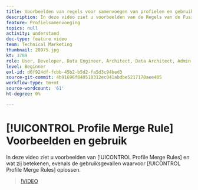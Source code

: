 ```yaml
---
title: Voorbeelden van regels voor samenvoegen van profielen en gebruik van hoofdletters en kleine letters
description: In deze video ziet u voorbeelden van de Regels van de Fusie van het Profiel en wat zij betekenen, evenals de gebruiksgevallen die de Regels van de Fusie van het Profiel oplossen.
feature: Profielsamenvoeging
topics: null
activity: understand
doc-type: feature video
team: Technical Marketing
thumbnail: 28975.jpg
kt: 3709
role: User, Developer, Data Engineer, Architect, Data Architect, Admin, Leader
level: Beginner
exl-id: d6f924df-fcbb-45b2-b5d2-fa5d3c94bed3
source-git-commit: 4b91696f840518312ec041abdbe5217178aee405
workflow-type: tm+mt
source-wordcount: '61'
ht-degree: 0%

---
```


# [!UICONTROL Profile Merge Rule] Voorbeelden en gebruik

In deze video ziet u voorbeelden van [!UICONTROL Profile Merge Rules] en wat zij betekenen, evenals de gebruiksgevallen waarvoor [!UICONTROL Profile Merge Rules] oplossen.

>[!VIDEO](https://video.tv.adobe.com/v/28975/?quality=12)
